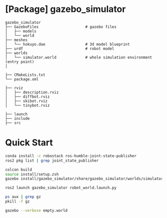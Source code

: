 # [Package] gazebo_simulator

    gazebo_simulator
    ├── GazeboFiles                     # gazebo files
    │   ├── models
    │   └── world
    ├── meshes
    │   └── hokuyo.dae                  # 3d model blueprint
    ├── urdf                            # robot model
    ├── worlds
    │   └── simulator.world             # whole simulation environment (entry point)
    │    

    ├── CMakeLists.txt
    └── package.xml

    ├── rviz
    │   ├── description.rviz
    │   ├── diffbot.rviz
    │   ├── skibot.rviz
    │   └── tinybot.rviz

    ├── launch
    ├── include
    ├── src

# Quick Start

```bash
conda install -c robostack ros-humble-joint-state-publisher
ros2 pkg list | grep joint_state_publisher
```

```bash
colcon build
source install/setup.zsh
gazebo install/gazebo_simulator/share/gazebo_simulator/worlds/simulator.world

ros2 launch gazebo_simulator robot_world.launch.py
```

```bash
ps aux | grep gz
pkill -f gz

gazebo --verbose empty.world
```